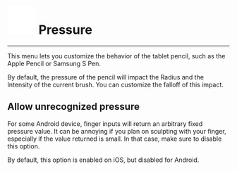 # ![](./icons/pressure.webp) Pressure 

---

This menu lets you customize the behavior of the tablet pencil, such as the Apple Pencil or Samsung S Pen.

By default, the pressure of the pencil will impact the Radius and the Intensity of the current brush.
You can customize the falloff of this impact.

## Allow unrecognized pressure

For some Android device, finger inputs will return an arbitrary fixed pressure value.
It can be annoying if you plan on sculpting with your finger, especially if the value returned is small.
In that case, make sure to disable this option.

By default, this option is enabled on iOS, but disabled for Android.



